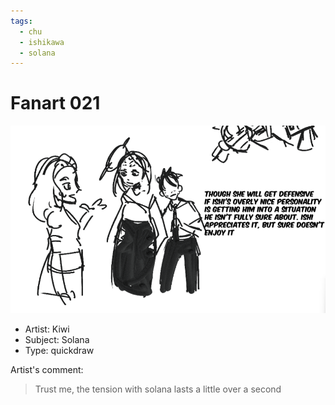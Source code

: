 ```yaml
---
tags:
  - chu
  - ishikawa
  - solana
---
```


# Fanart 021

<img src="assets/2024-06-27_fanimage-021.png">

- Artist: Kiwi
- Subject: Solana
- Type: quickdraw

Artist's comment:

<!-- Whitespace [sic] -->

> Trust me, the tension with solana lasts a little over a second
